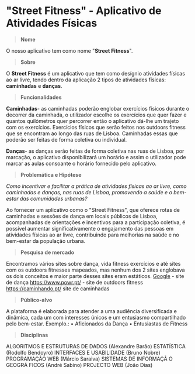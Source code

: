 # "Street Fitness" - Aplicativo de Atividades Físicas 

>__Nome__
>
O nosso aplicativo tem como nome "__Street Fitness__".
>__Sobre__
>
O __Street Fitness__ é um aplicativo que tem como desígnio atividades físicas ao ar livre, tendo dentro da aplicação 2 tipos de atividades físicas: __caminhadas__ e __danças__.
>__Funcionalidades__
>
__Caminhadas__- as caminhadas poderão englobar exercícios físicos durante o decorrer da caminhada, o utilizador escolhe os exercícios que quer fazer e quantos quilómetros quer percorrer então o aplicativo dá-lhe um trajeto com os exercícios. Exercícios físicos que serão feitos nos outdoors fitness que se encontram ao longo das ruas de Lisboa. Caminhadas essas que poderão ser feitas de forma coletiva ou individual. 

__Danças__- as danças serão feitas de forma coletiva nas ruas de Lisboa, por marcação, o aplicativo disponibilizará um horário e assim o utilizador pode marcar as aulas consoante o horário fornecido pelo aplicativo.

>__Problemática e Hipótese__
>
_Como incentivar e facilitar a prática de atividades físicas ao ar livre, como caminhadas e danças, nas ruas de Lisboa, promovendo a saúde e o bem-estar das comunidades urbanas?_

Ao fornecer um aplicativo como o "Street Fitness", que oferece rotas de caminhadas e sessões de dança em locais públicos de Lisboa, acompanhadas de orientações e incentivos para a participação coletiva, é possível aumentar significativamente o engajamento das pessoas em atividades físicas ao ar livre, contribuindo para melhorias na saúde e no bem-estar da população urbana.

>__Pesquisa de mercado__
>
Encontramos vários sites sobre dança, vida fitness exercícios e até sites com os outdoors fitnesses mapeados, mas nenhum dos 2 sites englobava os dois conceitos e maior parte desses sites eram estáticos.
[Google](https://jazzy.pt/)  - site de dança
https://www.powr.pt/ - site de outdoors fitness
https://caminhando.pt/  site de caminhadas

>__Público-alvo__
>
A plataforma é elaborada para atender a uma audiência diversificada e dinâmica, cada um com interesses únicos e um entusiasmo compartilhado pelo bem-estar. Exemplo.:
•	Aficionados da Dança
•	Entusiastas de Fitness

>__Disciplinas__
>
ALGORITMOS E ESTRUTURAS DE DADOS (Alexandre Barão)
ESTATÍSTICA (Rodolfo Bendoyro)
INTERFACES E USABILIDADE (Bruno Nobre)
PROGRAMAÇÃO WEB (Márcio Saraiva)
SISTEMAS DE INFORMAÇÃ O GEOGRÁ FICOS (André Sabino)
PROJECTO WEB (João Dias)







